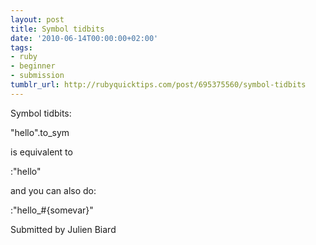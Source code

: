 ```yaml
---
layout: post
title: Symbol tidbits
date: '2010-06-14T00:00:00+02:00'
tags:
- ruby
- beginner
- submission
tumblr_url: http://rubyquicktips.com/post/695375560/symbol-tidbits
---
```

Symbol tidbits:

"hello".to_sym


is equivalent to

:"hello"


and you can also do:

:"hello_#{somevar}"


Submitted by Julien Biard
